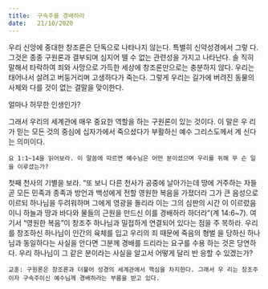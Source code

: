 ```yaml
---
title:  구속주를 경배하라
date:   21/10/2020
---
```


우리 신앙에 중대한 창조론은 단독으로 나타나지 않는다. 특별히 신약성경에서 그렇 다. 그것은 종종 구원론과 결부되며 심지어 뗄 수 없는 관련성을 가지고 나타난다. 솔 직히 말해서 타락하여 죄와 사망으로 가득한 세상에 창조론만으로는 충분하지 않다. 우리는 태어나서 살려고 버둥거리며 고생하다가 죽는다. 그렇게 우리는 길가에 버려진 동물의 사체와 다를 것이 없는 결말을 맞이한다.

얼마나 허무한 인생인가?

그래서 우리의 세계관에 매우 중요한 역할을 하는 구원론이 있는 것이다. 이 말은 우 리가 믿는 모든 것의 중심에 십자가에서 죽으셨다가 부활하신 예수 그리스도께서 계 신다는 의미이다.

`요 1:1~14을 읽어보라. 이 말씀에 따르면 예수님은 어떤 분이셨으며 우리를 위해 무 슨 일을 이루셨는가?`

첫째 천사의 기별을 보라. “또 보니 다른 천사가 공중에 날아가는데 땅에 거주하는 자들 곧 모든 민족과 종족과 방언과 백성에게 전할 영원한 복음을 가졌더라 그가 큰 음성으로 이르되 하나님을 두려워하며 그에게 영광을 돌리라 이는 그의 심판의 시간 이 이르렀음이니 하늘과 땅과 바다와 물들의 근원을 만드신 이를 경배하라 하더라”(계 14:6~7). 여기서 “영원한 복음”이 창조주 하나님과 밀접하게 연결되어 있다는 점을 주 목하라. 우리를 창조하신 하나님이 인간의 육체를 입고 우리의 죄 때문에 죽음의 형벌 을 당하신 하나님과 동일하다는 사실을 안다면 그분께 경배를 드리라는 요구를 수용 하는 것은 당연하다. 우리 하나님이 그 같은 분이라는 사실을 알고서 어떻게 달리 반 응할 수 있겠는가?

`교훈: 구원론은 창조론과 더불어 성경의 세계관에서 핵심을 차지한다. 그래서 우 리는 창조주이자 구속주이신 예수님께 경배하라는 부름을 받고 있다.`